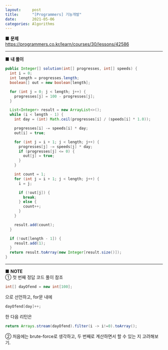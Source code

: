 ```yaml
---
layout:     post
title:      "[Programmers] 기능개발"
date:       2021-05-06
categories: Algorithms
---
```


■ **문제**   
<https://programmers.co.kr/learn/courses/30/lessons/42586>

- - -
■ **내 풀이**   

```java
public Integer[] solution(int[] progresses, int[] speeds) {
  int i = 0;
  int length = progresses.length;
  boolean[] out = new boolean[length];

  for (int j = 0; j < length; j++) {
    progresses[j] = 100 - progresses[j];
  }

  List<Integer> result = new ArrayList<>();
  while (i < length - 1) {
    int day = (int) Math.ceil(progresses[i] / (speeds[i] * 1.0));

    progresses[i] -= speeds[i] * day;
    out[i] = true;

    for (int j = i + 1; j < length; j++) {
      progresses[j] -= speeds[j] * day;
      if (progresses[j] <= 0) {
        out[j] = true;
      }
    }

    int count = 1;
    for (int j = i + 1; j < length; j++) {
      i = j;

      if (!out[j]) {
        break;
      } else {
        count++;
      }
    }

    result.add(count);
  }

  if (!out[length - 1]) {
    result.add(1);
  }
  return result.toArray(new Integer[result.size()]);
}
```  

- - -
■ **<span class="hightlighter">NOTE</span>**   
① 첫 번째 정답 코드 풀이 참조

```java
int[] dayOfend = new int[100];
```
으로 선언하고, for문 내에

```java
dayOfend[day]++;
```
한 다음 리턴은

```java
return Arrays.stream(dayOfend).filter(i -> i!=0).toArray();
```

② 처음에는 brute-force로 생각하고, 두 번째로 계산하면서 할 수 있는 지 고려해보기.
